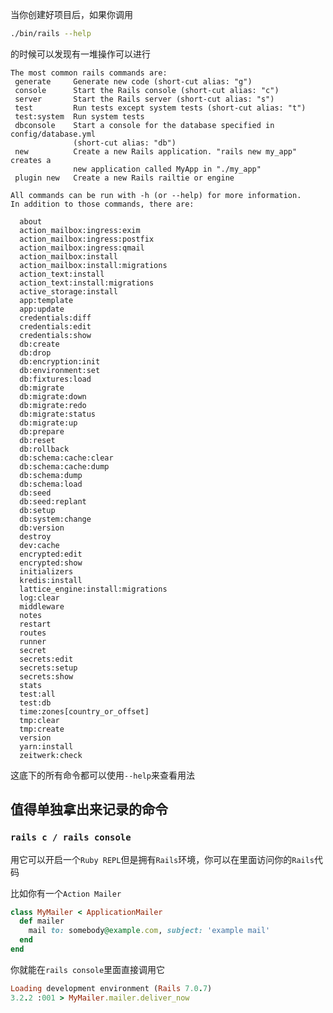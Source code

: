 
<p id="mTXjNS2Aqm3sy5yUg6iHUn">

当你创建好项目后，如果你调用

</p>

<p id="ie739S8on7V15qJnrcx9jc">

```Bash
./bin/rails --help
```


</p>

<p id="6bAMs9XzmraVVsyQ3kWTwX">

的时候可以发现有一堆操作可以进行

</p>

<p id="g5fbbkBBgnSRfUe9wdaE3C">

```text
The most common rails commands are:
 generate     Generate new code (short-cut alias: "g")
 console      Start the Rails console (short-cut alias: "c")
 server       Start the Rails server (short-cut alias: "s")
 test         Run tests except system tests (short-cut alias: "t")
 test:system  Run system tests
 dbconsole    Start a console for the database specified in config/database.yml
              (short-cut alias: "db")
 new          Create a new Rails application. "rails new my_app" creates a
              new application called MyApp in "./my_app"
 plugin new   Create a new Rails railtie or engine

All commands can be run with -h (or --help) for more information.
In addition to those commands, there are:

  about
  action_mailbox:ingress:exim
  action_mailbox:ingress:postfix
  action_mailbox:ingress:qmail
  action_mailbox:install
  action_mailbox:install:migrations
  action_text:install
  action_text:install:migrations
  active_storage:install
  app:template
  app:update
  credentials:diff
  credentials:edit
  credentials:show
  db:create
  db:drop
  db:encryption:init
  db:environment:set
  db:fixtures:load
  db:migrate
  db:migrate:down
  db:migrate:redo
  db:migrate:status
  db:migrate:up
  db:prepare
  db:reset
  db:rollback
  db:schema:cache:clear
  db:schema:cache:dump
  db:schema:dump
  db:schema:load
  db:seed
  db:seed:replant
  db:setup
  db:system:change
  db:version
  destroy
  dev:cache
  encrypted:edit
  encrypted:show
  initializers
  kredis:install
  lattice_engine:install:migrations
  log:clear
  middleware
  notes
  restart
  routes
  runner
  secret
  secrets:edit
  secrets:setup
  secrets:show
  stats
  test:all
  test:db
  time:zones[country_or_offset]
  tmp:clear
  tmp:create
  version
  yarn:install
  zeitwerk:check
```


</p>

<p id="44rMCWm7JZYqWQisiCKKvJ">

这底下的所有命令都可以使用`--help`来查看用法

</p>

<p id="kYU33oF3msyc8zxohFW81S">

## 值得单独拿出来记录的命令

</p>

<p id="dmDAbpk62opf4Hxq5A5Yuw">

### `rails c / rails console`

</p>

<p id="gfEUJy6xpKQWMDMwEiTDNo">

用它可以开启一个`Ruby REPL`但是拥有`Rails`环境，你可以在里面访问你的`Rails`代码

</p>

<p id="kDe1XFQYd2vy6RiZwt1CRf">

比如你有一个`Action Mailer`

</p>

<p id="8rQgaa3a8STEQu8GgPEzQM">

```Ruby
class MyMailer < ApplicationMailer
  def mailer
    mail to: somebody@example.com, subject: 'example mail'
  end
end
```


</p>

<p id="jSdGxpFWQg3BzrNWEVQaoQ">

你就能在`rails console`里面直接调用它

</p>

<p id="9VSfQXdpVw3EhN4VVRTzum">

```Ruby
Loading development environment (Rails 7.0.7)
3.2.2 :001 > MyMailer.mailer.deliver_now
```


</p>
